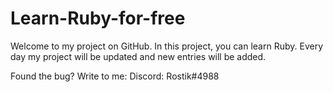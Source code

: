 # Learn-Ruby-for-free
Welcome to my project on GitHub. In this project, you can learn Ruby. Every day my project will be updated and new entries will be added.

Found the bug? 
Write to me: Discord: Rostik#4988

